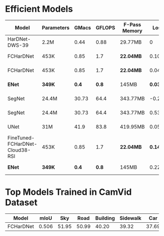 
# Efficient Models
| Model     |   Parameters  |   GMacs   |   GFLOPS  |   F-Pass Memory   |  Loss  |   IoU   |  Epoch |  Optimizer |  Criterion  | LR | Dataset |   Paper | Code |   Type  |
|-----------|---------------|-----------|-----------|-------------------|--------|---------|--------|------------|-------------|----|---------|---------|------|---------|
| HarDNet-DWS-39   |      2.2M         |     0.44      |     0.88      |        29.77MB           |  0 |   0 |  0  | N | N | N | 38-Cloud | [Link](https://drive.google.com/file/d/1_QFqasN4UEIzv5ku5JIzSHXH5JFrIkzF/view?usp=sharing) | [Code](https://github.com/PingoLH/Pytorch-HarDNet) | Classification |
| FCHarDNet |      453K         |     0.85      |     1.7      |        **22.04MB**           |  0.106 |   0 |  289  | Adam | DiceLoss | 0.1e-4 | 38-Cloud | [Link](https://drive.google.com/file/d/1_QFqasN4UEIzv5ku5JIzSHXH5JFrIkzF/view?usp=sharing) | [Code](https://github.com/PingoLH/FCHarDNet) | Segmentation |
| FCHarDNet |      453K         |     0.85      |     1.7      |        **22.04MB**           |  0.049 |   0 |  943  | Adam | DiceLoss | 0.1e-4 | 38-Cloud | [Link](https://drive.google.com/file/d/1_QFqasN4UEIzv5ku5JIzSHXH5JFrIkzF/view?usp=sharing) | [Code](https://github.com/PingoLH/FCHarDNet) | Segmentation |
| **ENet** |      **349K**         |     **0.4**     |     **0.8**      |        145MB           |  **0.038** |   0 |  982  | Adam | BCELoss | .1e-4 | 38-Cloud | [Link](https://drive.google.com/file/d/1v53ZwNO4281KSaDiBJIlkSCft5Zz480-/view?usp=sharing) | [Code](https://github.com/davidtvs/PyTorch-ENet) | Segmentation |
| SegNet |      24.4M         |     30.73      |     64.4     |        343.77MB           |  -0.250 |   0 |  281  | Adam | BCELoss | .1e-4 | 38-Cloud | [Link](https://drive.google.com/file/d/1jXhyW80IMargCt8IrNTsf9eAenrUcQvX/view?usp=sharing) | [Code](https://github.com/kwakuTM/SegNet) | Segmentation |
| SegNet |      24.4M         |     30.73      |     64.4     |        343.77MB           |  0.532 |   0 |  296  | SGD | BCELoss | .1e-4 | 38-Cloud | [Link](https://drive.google.com/file/d/1jXhyW80IMargCt8IrNTsf9eAenrUcQvX/view?usp=sharing) | [Code](https://github.com/kwakuTM/SegNet) | Segmentation |
| UNet |      31M         |     41.9      |     83.8     |        419.95MB           |  0.054 |   0 |  293  | Adam | DiceLoss | .1e-4 | 38-Cloud | [Link](https://drive.google.com/file/d/1vtO-1-Vnbg-kh56zGt0wPSNV0fzdyDfu/view?usp=sharing) | [Code](https://github.com/milesial/Pytorch-UNet) | Segmentation |
| FineTuned-FCHarDNet-Cloud38-RSI |      453K         |     0.85      |     1.7      |        **22.04MB**           |  **0.142** |   0 |  290  | Adam | DiceLoss | 0.1e-4 | 38-Cloud - RSI| [Link](https://drive.google.com/file/d/1_QFqasN4UEIzv5ku5JIzSHXH5JFrIkzF/view?usp=sharing) | [Code](https://github.com/PingoLH/FCHarDNet) | Segmentation |
| **ENet** |      **349K**         |     **0.4**     |     **0.8**      |        145MB           |  0.22 |   0 |  286  | Adam | BCELoss | .1e-4 | 38-Cloud | [Link](https://drive.google.com/file/d/1v53ZwNO4281KSaDiBJIlkSCft5Zz480-/view?usp=sharing) | [Code](https://github.com/davidtvs/PyTorch-ENet) | Segmentation |





# Top Models Trained in CamVid Dataset
|    Model  |    mIoU   |   Sky  |   Road   |   Building   |    Sidewalk   |    Car    |    Tree    |   Fence   |   Cyclist   |   Pedestrian   |   Pole   |  Sign  |
|-----------|-----------|--------|----------|--------------|---------------|-----------|------------|-----------|-------------|----------------|----------|--------|
| FCHarDNet |   0.506	|  51.95 |   50.99  |    40.20     |      39.32    |   37.69   |    35.33   |    19.1   |     16.18   |      13.35     |  10.02   |  8.45  |  